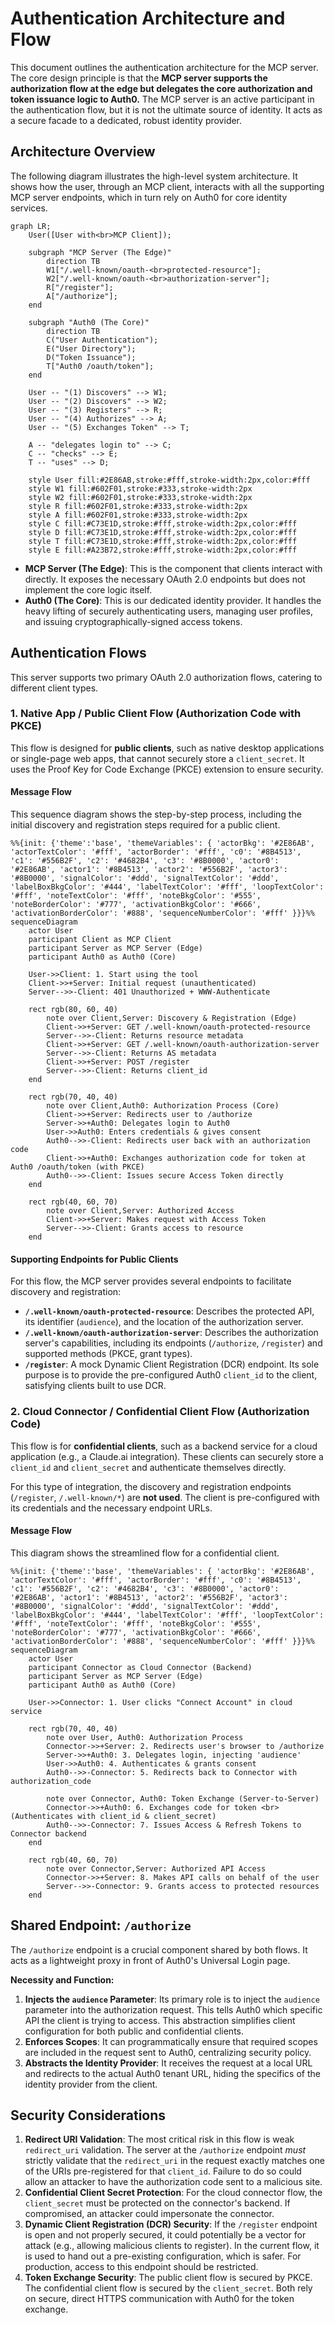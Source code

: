 # Authentication Architecture and Flow

This document outlines the authentication architecture for the MCP server. The core design principle is that the **MCP server supports the authorization flow at the edge but delegates the core authorization and token issuance logic to Auth0.** The MCP server is an active participant in the authentication flow, but it is not the ultimate source of identity. It acts as a secure facade to a dedicated, robust identity provider.

## Architecture Overview

The following diagram illustrates the high-level system architecture. It shows how the user, through an MCP client, interacts with all the supporting MCP server endpoints, which in turn rely on Auth0 for core identity services.

```mermaid
graph LR;
    User([User with<br>MCP Client]);

    subgraph "MCP Server (The Edge)"
        direction TB
        W1["/.well-known/oauth-<br>protected-resource"];
        W2["/.well-known/oauth-<br>authorization-server"];
        R["/register"];
        A["/authorize"];
    end

    subgraph "Auth0 (The Core)"  
        direction TB
        C("User Authentication");
        E("User Directory");
        D("Token Issuance");
        T["Auth0 /oauth/token"];
    end

    User -- "(1) Discovers" --> W1;
    User -- "(2) Discovers" --> W2;
    User -- "(3) Registers" --> R;
    User -- "(4) Authorizes" --> A;
    User -- "(5) Exchanges Token" --> T;

    A -- "delegates login to" --> C;
    C -- "checks" --> E;
    T -- "uses" --> D;

    style User fill:#2E86AB,stroke:#fff,stroke-width:2px,color:#fff
    style W1 fill:#602F01,stroke:#333,stroke-width:2px
    style W2 fill:#602F01,stroke:#333,stroke-width:2px
    style R fill:#602F01,stroke:#333,stroke-width:2px
    style A fill:#602F01,stroke:#333,stroke-width:2px
    style C fill:#C73E1D,stroke:#fff,stroke-width:2px,color:#fff
    style D fill:#C73E1D,stroke:#fff,stroke-width:2px,color:#fff
    style T fill:#C73E1D,stroke:#fff,stroke-width:2px,color:#fff
    style E fill:#A23B72,stroke:#fff,stroke-width:2px,color:#fff
```

-   **MCP Server (The Edge)**: This is the component that clients interact with directly. It exposes the necessary OAuth 2.0 endpoints but does not implement the core logic itself.
-   **Auth0 (The Core)**: This is our dedicated identity provider. It handles the heavy lifting of securely authenticating users, managing user profiles, and issuing cryptographically-signed access tokens.

## Authentication Flows

This server supports two primary OAuth 2.0 authorization flows, catering to different client types.

### 1. Native App / Public Client Flow (Authorization Code with PKCE)

This flow is designed for **public clients**, such as native desktop applications or single-page web apps, that cannot securely store a `client_secret`. It uses the Proof Key for Code Exchange (PKCE) extension to ensure security.

#### Message Flow

This sequence diagram shows the step-by-step process, including the initial discovery and registration steps required for a public client.

```mermaid
%%{init: {'theme':'base', 'themeVariables': { 'actorBkg': '#2E86AB', 'actorTextColor': '#fff', 'actorBorder': '#fff', 'c0': '#8B4513', 'c1': '#556B2F', 'c2': '#4682B4', 'c3': '#8B0000', 'actor0': '#2E86AB', 'actor1': '#8B4513', 'actor2': '#556B2F', 'actor3': '#8B0000', 'signalColor': '#ddd', 'signalTextColor': '#ddd', 'labelBoxBkgColor': '#444', 'labelTextColor': '#fff', 'loopTextColor': '#fff', 'noteTextColor': '#fff', 'noteBkgColor': '#555', 'noteBorderColor': '#777', 'activationBkgColor': '#666', 'activationBorderColor': '#888', 'sequenceNumberColor': '#fff' }}}%%
sequenceDiagram
    actor User
    participant Client as MCP Client
    participant Server as MCP Server (Edge)
    participant Auth0 as Auth0 (Core)

    User->>Client: 1. Start using the tool
    Client->>+Server: Initial request (unauthenticated)
    Server-->>-Client: 401 Unauthorized + WWW-Authenticate

    rect rgb(80, 60, 40)
        note over Client,Server: Discovery & Registration (Edge)
        Client->>+Server: GET /.well-known/oauth-protected-resource
        Server-->>-Client: Returns resource metadata
        Client->>+Server: GET /.well-known/oauth-authorization-server
        Server-->>-Client: Returns AS metadata
        Client->>+Server: POST /register
        Server-->>-Client: Returns client_id
    end

    rect rgb(70, 40, 40)
        note over Client,Auth0: Authorization Process (Core)
        Client->>+Server: Redirects user to /authorize
        Server->>+Auth0: Delegates login to Auth0
        User->>Auth0: Enters credentials & gives consent
        Auth0-->>-Client: Redirects user back with an authorization code
        Client->>+Auth0: Exchanges authorization code for token at Auth0 /oauth/token (with PKCE)
        Auth0-->>-Client: Issues secure Access Token directly
    end

    rect rgb(40, 60, 70)
        note over Client,Server: Authorized Access
        Client->>+Server: Makes request with Access Token
        Server-->>-Client: Grants access to resource
    end
```

#### Supporting Endpoints for Public Clients

For this flow, the MCP server provides several endpoints to facilitate discovery and registration:

-   **`/.well-known/oauth-protected-resource`**: Describes the protected API, its identifier (`audience`), and the location of the authorization server.
-   **`/.well-known/oauth-authorization-server`**: Describes the authorization server's capabilities, including its endpoints (`/authorize`, `/register`) and supported methods (PKCE, grant types).
-   **`/register`**: A mock Dynamic Client Registration (DCR) endpoint. Its sole purpose is to provide the pre-configured Auth0 `client_id` to the client, satisfying clients built to use DCR.

### 2. Cloud Connector / Confidential Client Flow (Authorization Code)

This flow is for **confidential clients**, such as a backend service for a cloud application (e.g., a Claude.ai integration). These clients can securely store a `client_id` and `client_secret` and authenticate themselves directly.

For this type of integration, the discovery and registration endpoints (`/register`, `/.well-known/*`) are **not used**. The client is pre-configured with its credentials and the necessary endpoint URLs.

#### Message Flow

This diagram shows the streamlined flow for a confidential client.

```mermaid
%%{init: {'theme':'base', 'themeVariables': { 'actorBkg': '#2E86AB', 'actorTextColor': '#fff', 'actorBorder': '#fff', 'c0': '#8B4513', 'c1': '#556B2F', 'c2': '#4682B4', 'c3': '#8B0000', 'actor0': '#2E86AB', 'actor1': '#8B4513', 'actor2': '#556B2F', 'actor3': '#8B0000', 'signalColor': '#ddd', 'signalTextColor': '#ddd', 'labelBoxBkgColor': '#444', 'labelTextColor': '#fff', 'loopTextColor': '#fff', 'noteTextColor': '#fff', 'noteBkgColor': '#555', 'noteBorderColor': '#777', 'activationBkgColor': '#666', 'activationBorderColor': '#888', 'sequenceNumberColor': '#fff' }}}%%
sequenceDiagram
    actor User
    participant Connector as Cloud Connector (Backend)
    participant Server as MCP Server (Edge)
    participant Auth0 as Auth0 (Core)

    User->>Connector: 1. User clicks "Connect Account" in cloud service
    
    rect rgb(70, 40, 40)
        note over User, Auth0: Authorization Process
        Connector->>+Server: 2. Redirects user's browser to /authorize
        Server->>+Auth0: 3. Delegates login, injecting 'audience'
        User->>Auth0: 4. Authenticates & grants consent
        Auth0-->>-Connector: 5. Redirects back to Connector with authorization_code
        
        note over Connector, Auth0: Token Exchange (Server-to-Server)
        Connector->>+Auth0: 6. Exchanges code for token <br> (Authenticates with client_id & client_secret)
        Auth0-->>-Connector: 7. Issues Access & Refresh Tokens to Connector backend
    end

    rect rgb(40, 60, 70)
        note over Connector,Server: Authorized API Access
        Connector->>+Server: 8. Makes API calls on behalf of the user
        Server-->>-Connector: 9. Grants access to protected resources
    end
```

## Shared Endpoint: `/authorize`

The `/authorize` endpoint is a crucial component shared by both flows. It acts as a lightweight proxy in front of Auth0's Universal Login page.

**Necessity and Function:**

1.  **Injects the `audience` Parameter**: Its primary role is to inject the `audience` parameter into the authorization request. This tells Auth0 which specific API the client is trying to access. This abstraction simplifies client configuration for both public and confidential clients.
2.  **Enforces Scopes**: It can programmatically ensure that required scopes are included in the request sent to Auth0, centralizing security policy.
3.  **Abstracts the Identity Provider**: It receives the request at a local URL and redirects to the actual Auth0 tenant URL, hiding the specifics of the identity provider from the client.

## Security Considerations

1.  **Redirect URI Validation**: The most critical risk in this flow is weak `redirect_uri` validation. The server at the `/authorize` endpoint *must* strictly validate that the `redirect_uri` in the request exactly matches one of the URIs pre-registered for that `client_id`. Failure to do so could allow an attacker to have the authorization code sent to a malicious site.
2.  **Confidential Client Secret Protection**: For the cloud connector flow, the `client_secret` must be protected on the connector's backend. If compromised, an attacker could impersonate the connector.
3.  **Dynamic Client Registration (DCR) Security**: If the `/register` endpoint is open and not properly secured, it could potentially be a vector for attack (e.g., allowing malicious clients to register). In the current flow, it is used to hand out a pre-existing configuration, which is safer. For production, access to this endpoint should be restricted.
4.  **Token Exchange Security**: The public client flow is secured by PKCE. The confidential client flow is secured by the `client_secret`. Both rely on secure, direct HTTPS communication with Auth0 for the token exchange. 